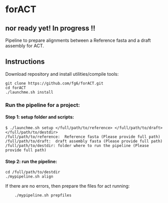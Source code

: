 # forACT
## nor ready yet! In progress !!
Pipeline to prepare alignments between a Reference fasta and a draft assembly for ACT.

## Instructions
Download repository and install utilities/compile tools: 

	git clone https://github.com/fg6/forACT.git
	cd forACT
	./launchme.sh install

### Run the pipeline for a project: 
#### Step 1: setup folder and scripts:
	$ ./launchme.sh setup </full/path/to/reference> </full/path/to/draft>  </full/path/to/destdir>
	/full/path/to/reference:  Reference fasta (Please provide full path)
	/full/path/to/draft:  draft assembly fasta (Please provide full path)
	/full/path/to/destdir: folder where to run the pipeline (Please provide full path)
#### Step 2: run the pipeline:

	cd /full/path/to/destdir
	./mypipeline.sh align

If there are no errors, then prepare the files for act running:

        ./mypipeline.sh prepfiles






